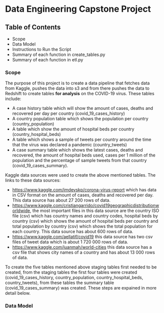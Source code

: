 # Data Engineering Capstone Project

## Table of Contents
- Scope
- Data Model
- Instructions to Run the Script
- Summary of each function in create_tables.py
- Summary of each function in etl.py

### Scope
The purpose of this project is to create a data pipeline that fetches data from Kaggle, pushes the data into s3 and from there pushes the data to Redshift to create tables **for analysis** on the COVID-19 virus. These tables include: 
- A case history table which will show the amount of cases, deaths and recovered per day per country (covid_19_cases_history)
- A country population table which shows the population per country (country_population)
- A table which show the amount of hospital beds per country (country_hospital_beds)
- A table which shows a sample of tweets per country around the time that the virus was declared a pandemic (country_tweets)
- A case summary table which shows the latest cases, deaths and recovered, the amount of hospital beds used, cases per 1 million of the population and the percentage of sample tweets from that country (covid_19_cases_summary).

Kaggle data sources were used to create the above mentioned tables. The links to these data sources:
- https://www.kaggle.com/imdevskp/corona-virus-report which has data in CSV format on the amount of cases, deaths and recovered per day. This data source has about 27 200 rows of data.
- https://www.kaggle.com/cristiangarrido/covid19geographicdistributionworldwide, the most important files in this data source are the country ISO file (csv) which has country names and country codes, hospital beds by country (csv) which shows the amount of hospital beds per country and total population by country (csv) which shows the total population for each country. This data source has about 600 rows of data.
- https://www.kaggle.com/aellatif/covid19 this data source has two csv files of tweet data which is about 1 720 000 rows of data.  
- https://www.kaggle.com/juanmah/world-cities this data source has a csv file that shows city names of a country and has about 13 000 rows of data.

To create the five tables mentioned above staging tables first needed to be created, from the staging tables the first four tables were created (covid_19_cases_history, country_population, country_hospital_beds, country_tweets), from these tables the summary table (covid_19_cases_summary) was created. These steps are expained in more detail below.

### Data Model
